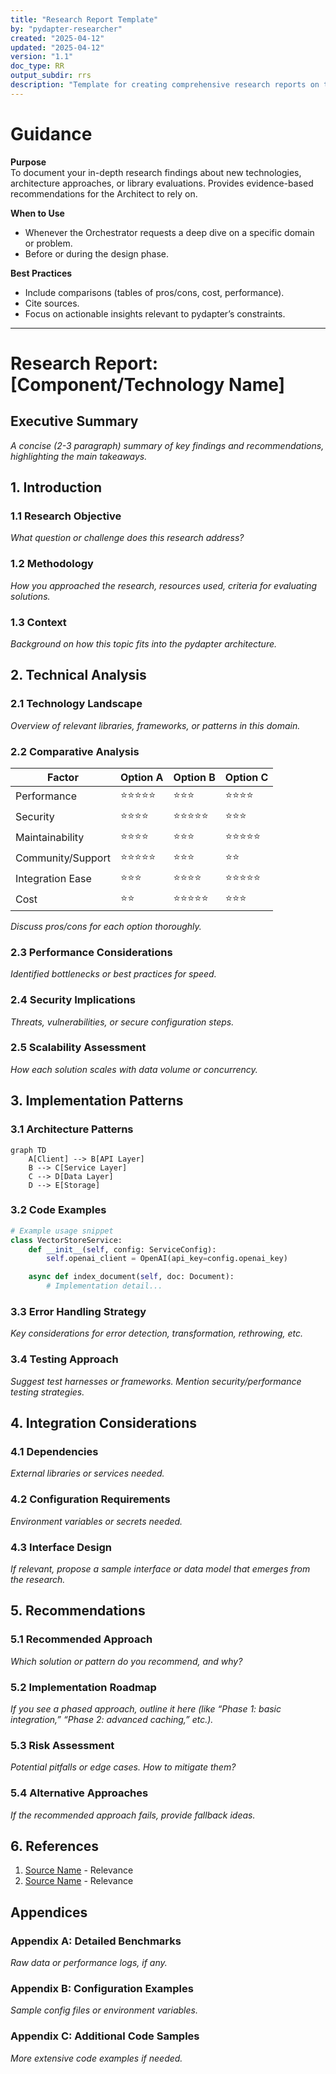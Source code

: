```yaml
---
title: "Research Report Template"
by: "pydapter-researcher"
created: "2025-04-12"
updated: "2025-04-12"
version: "1.1"
doc_type: RR
output_subdir: rrs
description: "Template for creating comprehensive research reports on technologies and components for the pydapter project"
---
```


# Guidance

**Purpose**\
To document your in-depth research findings about new technologies, architecture
approaches, or library evaluations. Provides evidence-based recommendations for
the Architect to rely on.

**When to Use**

- Whenever the Orchestrator requests a deep dive on a specific domain or
  problem.
- Before or during the design phase.

**Best Practices**

- Include comparisons (tables of pros/cons, cost, performance).
- Cite sources.
- Focus on actionable insights relevant to pydapter’s constraints.

---

# Research Report: [Component/Technology Name]

## Executive Summary

_A concise (2-3 paragraph) summary of key findings and recommendations,
highlighting the main takeaways._

## 1. Introduction

### 1.1 Research Objective

_What question or challenge does this research address?_

### 1.2 Methodology

_How you approached the research, resources used, criteria for evaluating
solutions._

### 1.3 Context

_Background on how this topic fits into the pydapter architecture._

## 2. Technical Analysis

### 2.1 Technology Landscape

_Overview of relevant libraries, frameworks, or patterns in this domain._

### 2.2 Comparative Analysis

| Factor            | Option A   | Option B   | Option C   |
| ----------------- | ---------- | ---------- | ---------- |
| Performance       | ⭐⭐⭐⭐⭐ | ⭐⭐⭐     | ⭐⭐⭐⭐   |
| Security          | ⭐⭐⭐⭐   | ⭐⭐⭐⭐⭐ | ⭐⭐⭐     |
| Maintainability   | ⭐⭐⭐⭐   | ⭐⭐⭐     | ⭐⭐⭐⭐⭐ |
| Community/Support | ⭐⭐⭐⭐⭐ | ⭐⭐⭐     | ⭐⭐       |
| Integration Ease  | ⭐⭐⭐     | ⭐⭐⭐⭐   | ⭐⭐⭐⭐⭐ |
| Cost              | ⭐⭐       | ⭐⭐⭐⭐⭐ | ⭐⭐⭐     |

_Discuss pros/cons for each option thoroughly._

### 2.3 Performance Considerations

_Identified bottlenecks or best practices for speed._

### 2.4 Security Implications

_Threats, vulnerabilities, or secure configuration steps._

### 2.5 Scalability Assessment

_How each solution scales with data volume or concurrency._

## 3. Implementation Patterns

### 3.1 Architecture Patterns

```mermaid
graph TD
    A[Client] --> B[API Layer]
    B --> C[Service Layer]
    C --> D[Data Layer]
    D --> E[Storage]
```

### 3.2 Code Examples

```python
# Example usage snippet
class VectorStoreService:
    def __init__(self, config: ServiceConfig):
        self.openai_client = OpenAI(api_key=config.openai_key)

    async def index_document(self, doc: Document):
        # Implementation detail...
```

### 3.3 Error Handling Strategy

_Key considerations for error detection, transformation, rethrowing, etc._

### 3.4 Testing Approach

_Suggest test harnesses or frameworks. Mention security/performance testing
strategies._

## 4. Integration Considerations

### 4.1 Dependencies

_External libraries or services needed._

### 4.2 Configuration Requirements

_Environment variables or secrets needed._

### 4.3 Interface Design

_If relevant, propose a sample interface or data model that emerges from the
research._

## 5. Recommendations

### 5.1 Recommended Approach

_Which solution or pattern do you recommend, and why?_

### 5.2 Implementation Roadmap

_If you see a phased approach, outline it here (like “Phase 1: basic
integration,” “Phase 2: advanced caching,” etc.)._

### 5.3 Risk Assessment

_Potential pitfalls or edge cases. How to mitigate them?_

### 5.4 Alternative Approaches

_If the recommended approach fails, provide fallback ideas._

## 6. References

1. [Source Name](URL) - Relevance
2. [Source Name](URL) - Relevance

## Appendices

### Appendix A: Detailed Benchmarks

_Raw data or performance logs, if any._

### Appendix B: Configuration Examples

_Sample config files or environment variables._

### Appendix C: Additional Code Samples

_More extensive code examples if needed._
